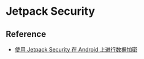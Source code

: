 # Jetpack Security

## Reference

- [使用 Jetpack Security 在 Android 上进行数据加密](https://mp.weixin.qq.com/s/ZP9vHHWdWRUnoz1odu32mA)

